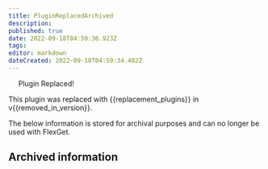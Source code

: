 ```yaml
---
title: PluginReplacedArchived
description: 
published: true
date: 2022-09-18T04:59:36.923Z
tags: 
editor: markdown
dateCreated: 2022-09-18T04:59:34.402Z
---
```


<div class="alert alert-danger" role="alert"><span class="fa-lg glyphicon glyphicon-remove-circle"></span>&nbsp;&nbsp;&nbsp;&nbsp; <span class="fa-lg">Plugin Replaced!</span>
</div>

This plugin was replaced with {{replacement_plugins}} in v{{removed_in_version}}.

The below information is stored for archival purposes and can no longer be used with FlexGet.

## Archived information